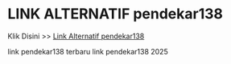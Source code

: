 # LINK ALTERNATIF pendekar138

Klik Disini >> <a href="https://linksto.pages.dev/">Link Alternatif pendekar138 </a>

link pendekar138 terbaru
link pendekar138 2025